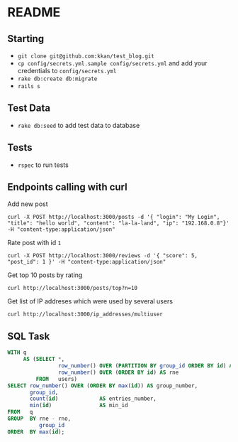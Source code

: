 # README

## Starting
- `git clone git@github.com:kkan/test_blog.git`
- `cp config/secrets.yml.sample config/secrets.yml` and add your credentials to `config/secrets.yml`
- `rake db:create db:migrate`
- `rails s`

## Test Data
- `rake db:seed` to add test data to database

## Tests
- `rspec` to run tests

## Endpoints calling with curl
Add new post
```
curl -X POST http://localhost:3000/posts -d '{ "login": "My Login", "title": "hello world", "content": "la-la-land", "ip": "192.168.0.8"}' -H "content-type:application/json"
```
Rate post with id `1`
```
curl -X POST http://localhost:3000/reviews -d '{ "score": 5, "post_id": 1 }' -H "content-type:application/json"
```
Get top 10 posts by rating
```
curl http://localhost:3000/posts/top?n=10
```
Get list of IP addreses which were used by several users
```
curl http://localhost:3000/ip_addresses/multiuser
```

## SQL Task
```SQL
WITH q
     AS (SELECT *,
                row_number() OVER (PARTITION BY group_id ORDER BY id) AS rno,
                row_number() OVER (ORDER BY id) AS rne
         FROM   users)
SELECT row_number() OVER (ORDER BY max(id)) AS group_number,
       group_id,
       count(id)             AS entries_number,
       min(id)               AS min_id
FROM   q
GROUP  BY rne - rno,
          group_id
ORDER  BY max(id); 
```
